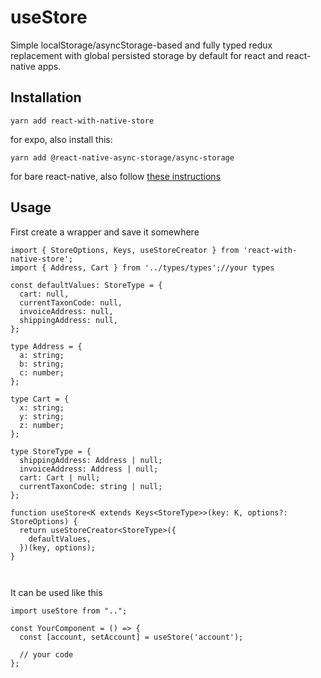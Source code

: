 # useStore

Simple localStorage/asyncStorage-based and fully typed redux replacement with global persisted storage by default for react and react-native apps.

## Installation

`yarn add react-with-native-store`

for expo, also install this:

`yarn add @react-native-async-storage/async-storage`

for bare react-native, also follow [these instructions](https://react-native-async-storage.github.io/async-storage/docs/install/)

## Usage

First create a wrapper and save it somewhere

```
import { StoreOptions, Keys, useStoreCreator } from 'react-with-native-store';
import { Address, Cart } from '../types/types';//your types

const defaultValues: StoreType = {
  cart: null,
  currentTaxonCode: null,
  invoiceAddress: null,
  shippingAddress: null,
};

type Address = {
  a: string;
  b: string;
  c: number;
};

type Cart = {
  x: string;
  y: string;
  z: number;
};

type StoreType = {
  shippingAddress: Address | null;
  invoiceAddress: Address | null;
  cart: Cart | null;
  currentTaxonCode: string | null;
};

function useStore<K extends Keys<StoreType>>(key: K, options?: StoreOptions) {
  return useStoreCreator<StoreType>({
    defaultValues,
  })(key, options);
}



```

It can be used like this

```
import useStore from "..";

const YourComponent = () => {
  const [account, setAccount] = useStore('account');

  // your code
};
```
